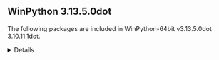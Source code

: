 ## WinPython 3.13.5.0dot

The following packages are included in WinPython-64bit v3.13.5.0dot 3.10.11.1dot.

<details>

### Tools

Name | Version | Description
-----|---------|------------
[Python](http://www.python.org/) | 3.13.5 | Python programming language with standard library


### Python packages

Name | Version | Description
-----|---------|------------
[build](https://pypi.org/project/build) | 1.2.2.post1 | A simple, correct Python build frontend
[colorama](https://pypi.org/project/colorama) | 0.4.6 | Cross-platform colored terminal text.
[packaging](https://pypi.org/project/packaging) | 25.0 | Core utilities for Python packages
[pip](https://pypi.org/project/pip) | 25.1.1 | The PyPA recommended tool for installing Python packages.
[pyproject-hooks](https://pypi.org/project/pyproject-hooks) | 1.2.0 | Wrappers to call pyproject.toml-based build backend hooks.
[setuptools](https://pypi.org/project/setuptools) | 79.0.1 | Easily download, build, install, upgrade, and uninstall Python packages
[sqlite-bro](https://pypi.org/project/sqlite-bro) | 0.13.1 | a graphic SQLite Client in 1 Python file
[sv-ttk](https://pypi.org/project/sv-ttk) | 2.6.0 | A gorgeous theme for Tkinter, based on Windows 11's UI
[wheel](https://pypi.org/project/wheel) | 0.45.1 | A built-package format for Python
[winpython](https://pypi.org/project/winpython) | 16.6.20250620 | WinPython distribution tools, including WPPM


### WheelHouse packages

Name | Version | Description
-----|---------|------------


</details>

